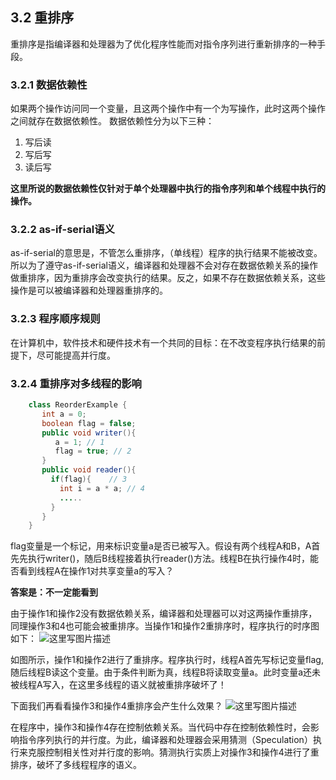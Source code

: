 ## 3.2 重排序
重排序是指编译器和处理器为了优化程序性能而对指令序列进行重新排序的一种手段。

### 3.2.1 数据依赖性
如果两个操作访问同一个变量，且这两个操作中有一个为写操作，此时这两个操作之间就存在数据依赖性。
数据依赖性分为以下三种：

 1. 写后读
 2. 写后写
 3. 读后写

**这里所说的数据依赖性仅针对于单个处理器中执行的指令序列和单个线程中执行的操作。**

### 3.2.2 as-if-serial语义
as-if-serial的意思是，不管怎么重排序，（单线程）程序的执行结果不能被改变。
所以为了遵守as-if-serial语义，编译器和处理器不会对存在数据依赖关系的操作做重排序，因为重排序会改变执行的结果。反之，如果不存在数据依赖关系，这些操作是可以被编译器和处理器重排序的。

### 3.2.3 程序顺序规则

在计算机中，软件技术和硬件技术有一个共同的目标：在不改变程序执行结果的前提下，尽可能提高并行度。

### 3.2.4 重排序对多线程的影响

```java
	class ReorderExample {
	   int a = 0;
	   boolean flag = false;
	   public void writer(){
		  a = 1; // 1
		  flag = true; // 2
	   }
	   public void reader(){
		 if(flag){    // 3
		   int i = a * a; // 4
		   .....
		 }
	   }
	}
```

flag变量是一个标记，用来标识变量a是否已被写入。假设有两个线程A和B，A首先先执行writer()，随后B线程接着执行reader()方法。线程B在执行操作4时，能否看到线程A在操作1对共享变量a的写入？

**答案是：不一定能看到**

由于操作1和操作2没有数据依赖关系，编译器和处理器可以对这两操作重排序，同理操作3和4也可能会被重排序。当操作1和操作2重排序时，程序执行的时序图如下：
![这里写图片描述](https://img-blog.csdn.net/20180724165518605?watermark/2/text/aHR0cHM6Ly9ibG9nLmNzZG4ubmV0L21hb2hvbw==/font/5a6L5L2T/fontsize/400/fill/I0JBQkFCMA==/dissolve/70)

如图所示，操作1和操作2进行了重排序。程序执行时，线程A首先写标记变量flag,随后线程B读这个变量。由于条件判断为真，线程B将读取变量a。此时变量a还未被线程A写入，在这里多线程的语义就被重排序破坏了！

下面我们再看看操作3和操作4重排序会产生什么效果？
![这里写图片描述](https://img-blog.csdn.net/20180724170254334?watermark/2/text/aHR0cHM6Ly9ibG9nLmNzZG4ubmV0L21hb2hvbw==/font/5a6L5L2T/fontsize/400/fill/I0JBQkFCMA==/dissolve/70)

在程序中，操作3和操作4存在控制依赖关系。当代码中存在控制依赖性时，会影响指令序列执行的并行度。为此，编译器和处理器会采用猜测（Speculation）执行来克服控制相关性对并行度的影响。猜测执行实质上对操作3和操作4进行了重排序，破坏了多线程程序的语义。
